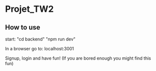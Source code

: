 # Projet_TW2


## How to use

start:
"cd backend"
"npm run dev"

In a browser go to: localhost:3001

Signup, login and have fun! (If you are bored enough you might find this fun)
